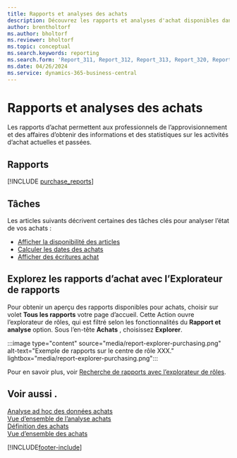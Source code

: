 ```yaml
---
title: Rapports et analyses des achats
description: Découvrez les rapports et analyses d'achat disponibles dans la version standard de Business Central afin que vous puissiez suivre votre activité.
author: brentholtorf
ms.author: bholtorf
ms.reviewer: bholtorf
ms.topic: conceptual
ms.search.keywords: reporting
ms.search.form: 'Report_311, Report_312, Report_313, Report_320, Report_709, Report_707, Report_709, Report_714, Report_716, Report_720'
ms.date: 04/26/2024
ms.service: dynamics-365-business-central
---
```

# Rapports et analyses des achats

Les rapports d’achat permettent aux professionnels de l’approvisionnement et des affaires d’obtenir des informations et des statistiques sur les activités d’achat actuelles et passées.  

## Rapports

[!INCLUDE [purchase_reports](includes/purchase-reports-include.md)]

## Tâches

Les articles suivants décrivent certaines des tâches clés pour analyser l’état de vos achats :

- [Afficher la disponibilité des articles](inventory-how-availability-overview.md)  
- [Calculer les dates des achats](purchasing-date-calculation-for-purchases.md)
- [Afficher des écritures achat](purchasing-how-record-purchases.md#viewing-ledger-entries)

## Explorez les rapports d’achat avec l’Explorateur de rapports

Pour obtenir un aperçu des rapports disponibles pour achats, choisir sur volet **Tous les rapports** votre page d’accueil. Cette Action ouvre l’explorateur de rôles, qui est filtré selon les fonctionnalités du **Rapport et analyse** option. Sous l’en-tête **Achats** , choisissez **Explorer**.

:::image type="content" source="media/report-explorer-purchasing.png" alt-text="Exemple de rapports sur le centre de rôle XXX." lightbox="media/report-explorer-purchasing.png":::

Pour en savoir plus, voir [Recherche de rapports avec l’explorateur de rôles](ui-role-explorer.md). 

## Voir aussi .

[Analyse ad hoc des données achats](ad-hoc-analysis-purchasing.md)  
[Vue d’ensemble de l’analyse achats](purchasing-analytics-overview.md)   
[Définition des achats](purchasing-setup-purchasing.md)  
[Vue d’ensemble des achats](purchasing-manage-purchasing.md)  

[!INCLUDE[footer-include](includes/footer-banner.md)]
